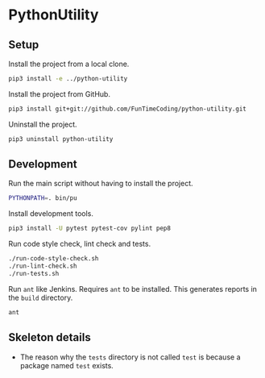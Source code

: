 # PythonUtility


## Setup

Install the project from a local clone.

```sh
pip3 install -e ../python-utility
```

Install the project from GitHub.

```sh
pip3 install git+git://github.com/FunTimeCoding/python-utility.git
```

Uninstall the project.

```sh
pip3 uninstall python-utility
```


## Development

Run the main script without having to install the project.

```sh
PYTHONPATH=. bin/pu
```

Install development tools.

```sh
pip3 install -U pytest pytest-cov pylint pep8
```

Run code style check, lint check and tests.

```sh
./run-code-style-check.sh
./run-lint-check.sh
./run-tests.sh
```

Run `ant` like Jenkins. Requires `ant` to be installed. This generates reports in the `build` directory.

```sh
ant
```


## Skeleton details

* The reason why the `tests` directory is not called `test` is because a package named `test` exists.
